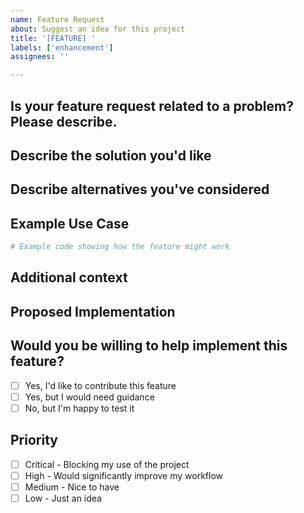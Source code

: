 ```yaml
---
name: Feature Request
about: Suggest an idea for this project
title: '[FEATURE] '
labels: ['enhancement']
assignees: ''

---
```


## Is your feature request related to a problem? Please describe.
<!-- A clear and concise description of what the problem is. Ex. I'm always frustrated when [...] -->

## Describe the solution you'd like
<!-- A clear and concise description of what you want to happen -->

## Describe alternatives you've considered
<!-- A clear and concise description of any alternative solutions or features you've considered -->

## Example Use Case
<!-- Provide a concrete example of how this feature would be used -->

```python
# Example code showing how the feature might work
```

## Additional context
<!-- Add any other context, mockups, or screenshots about the feature request here -->

## Proposed Implementation
<!-- If you have ideas about how to implement this feature, please share them -->

## Would you be willing to help implement this feature?
- [ ] Yes, I'd like to contribute this feature
- [ ] Yes, but I would need guidance
- [ ] No, but I'm happy to test it

## Priority
<!-- How important is this feature to you? -->
- [ ] Critical - Blocking my use of the project
- [ ] High - Would significantly improve my workflow
- [ ] Medium - Nice to have
- [ ] Low - Just an idea